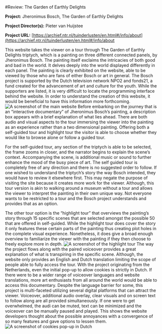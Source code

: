 #Review: The Garden of Earthly Delights

**Project:** Jheronimus Bosch, The Garden of Earthly Delights

**Project Director(s):** Pieter van Huijstee

**Project URL:** [https://archief.ntr.nl/tuinderlusten/en.html#/info/about](https://archief.ntr.nl/tuinderlusten/en.html#/info/about

This website takes the viewer on a tour through The Garden of Earthly Delights triptych, which is a painting on three different connected panels, by Jheronimus Bosch. The painting itself exclaims the intricacies of both good and bad in the world. It delves deeply into the world displayed differently in each panel. The painting is clearly exhibited on the website, able to be viewed by those who are fans of either Bosch or art in general. The Bosch project is supported by the Dutch television network NPO2 and fonds21, a fund created for the advancement of art and culture for the youth. While the supporters are listed, it is very difficult to locate the programming interface behind the website. In order to understand the creation of this website, it would be beneficial to have this information more forthcoming.
![A screenshot of the main website](https://meganednie.github.io/English-350/images/Photo1.png)
Before embarking on the journey that is an “interactive documentary” of Jheronimus Bosch’s painting, a description box appears with a brief explanation of what lies ahead. There are both audio and visual aspects to the tour immersing the viewer into the painting as an experience rather than a two dimensional painting. Offering both a self-guided tour and highlight tour the visitor is able to choose whether they would like to browse alone or follow a guided tour.

For the self-guided tour, any section of the triptych is able to be selected, the frame zooms in closer, and the narrator begins to explain the scene’s context. Accompanying the scene, is additional music or sound to further enhance the mood of the busy piece of art. The self guided tour is completely free of any direction and there is no suggested order to follow. If one wished to understand the triptych’s story the way Bosch intended, they would have to review it elsewhere first. This may negate the purpose of visiting the site because it creates more work for the viewer. Although, this tour version is akin to walking around a museum without a tour and allows the viewer to interpret the painting in their own unique way. Not everyone wants to be restricted to a tour and the Bosch project understands and provides that as an option.

The other tour option is the “highlight tour” that overviews the painting’s story through 15 specific scenes that are selected amongst the possible 50 that are offered in self-guided. While the highlight tour does cover the story it only features these certain parts of the painting thus creating plot holes in the complete visual experience. Nonetheless, it does give a broad enough overview to familiarize the viewer with the painting if they then choose to freely explore more in depth. 
![A screenshot of the highlight tour](https://meganednie.github.io/English-350/images/Photo2.png)
The way the project flows along with the paired voiceover provides a great explanation of what is transpiring in the specific scene. Although, the website only provides an English and Dutch translation limiting the scope of people able to fully access the tour. With the project originating from the Netherlands, even the initial pop-up to allow cookies is strictly in Dutch. If there were to be a wider range of voiceover languages and website translations, more art enthusiasts from all around the world would be able to access this documentary. Despite the language barrier for some, this project is multi-faceted utilizing several digital platforms that can attract the viewer. Voiceover, additional audio overlay, clear visuals and on screen text to follow along are all provided simultaneously. If one were to get overwhelmed, the audi can be muted, text can be minimized and the voiceover can be manually paused and played. This shows the website developers thought about the possible annoyances with a convergence of so many features and gave options to lessen them.
![A screenshot of cookies pop-up in Dutch](https://meganednie.github.io/English-350/images/Photo3.png)

